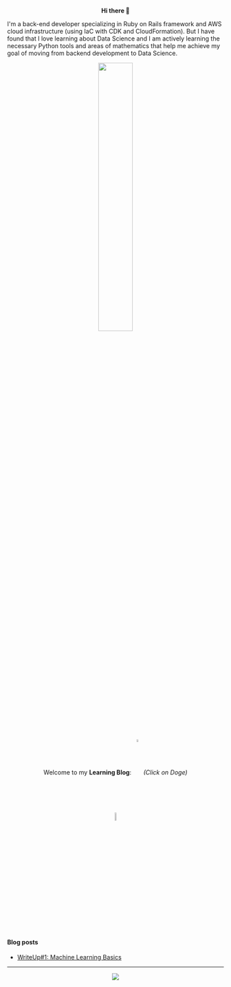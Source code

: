 <p align="center"><b> Hi there 👋 </b></p>

I'm a back-end developer specializing in Ruby on Rails framework and AWS cloud infrastructure (using IaC with CDK and CloudFormation). But I have found that I love learning about Data Science and I am actively learning the necessary Python tools and areas of mathematics that help me achieve my goal of moving from backend development to Data Science. <br>

<p align="center">
  <img src="stocks-dogecoin-going-up-shiba-inu-0bu21diglq1a8pwh.gif" width="40%" height="40%"/>
</p>
<p align="center">Welcome to my <b>Learning Blog</b>: <a href="https://a113ssa.github.io/" rel="button"><img src="https://github.com/a113ssa/a113ssa.github.io/blob/main/images/logo.png?raw=true" width="4%" height="4%" align="center"/></a> <i>(Click on Doge)</i></p>
<p align="center"><img src="https://komarev.com/ghpvc/?username=a113ssa&color=yellow" width="7%" height="7%" align="center"/></p>

#### Blog posts
<!-- BLOG-POST-LIST:START -->
- [WriteUp#1: Machine Learning Basics](https://a113ssa.github.io/writeup/writeup-1/)
<!-- BLOG-POST-LIST:END -->
___
<p align="center"><a href="https://git.io/streak-stats" rel="button"><img src="http://github-readme-streak-stats.herokuapp.com?user=a113ssa&theme=dark&background=000000" align="center"/></a></p>
